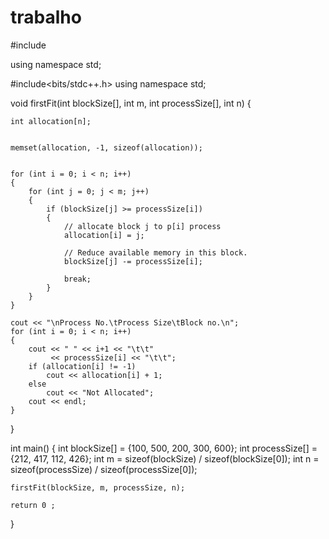 # trabalho
#include <iostream>

using namespace std;

#include<bits/stdc++.h>
using namespace std;


void firstFit(int blockSize[], int m,
              int processSize[], int n)
{

    int allocation[n];

    
    memset(allocation, -1, sizeof(allocation));


    for (int i = 0; i < n; i++)
    {
        for (int j = 0; j < m; j++)
        {
            if (blockSize[j] >= processSize[i])
            {
                // allocate block j to p[i] process
                allocation[i] = j;

                // Reduce available memory in this block.
                blockSize[j] -= processSize[i];

                break;
            }
        }
    }

    cout << "\nProcess No.\tProcess Size\tBlock no.\n";
    for (int i = 0; i < n; i++)
    {
        cout << " " << i+1 << "\t\t"
             << processSize[i] << "\t\t";
        if (allocation[i] != -1)
            cout << allocation[i] + 1;
        else
            cout << "Not Allocated";
        cout << endl;
    }
}

int main()
{
    int blockSize[] = {100, 500, 200, 300, 600};
    int processSize[] = {212, 417, 112, 426};
    int m = sizeof(blockSize) / sizeof(blockSize[0]);
    int n = sizeof(processSize) / sizeof(processSize[0]);

    firstFit(blockSize, m, processSize, n);

    return 0 ;
}
